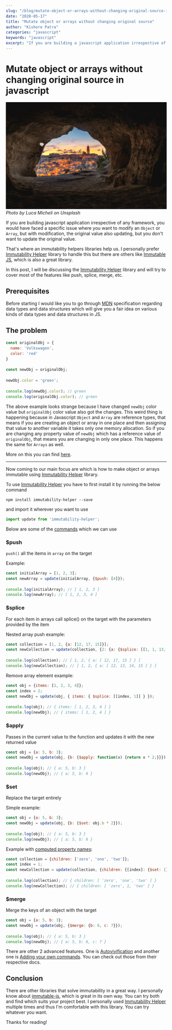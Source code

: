 ```yaml
---
slug: "/blog/mutate-object-or-arrays-without-changing-original-source-in-javascript"
date: "2020-05-17"
title: "Mutate object or arrays without changing original source"
author: "Kishore Patra"
categories: "javascript"
keywords: "javascript"
excerpt: "If you are building a javascript application irrespective of any framework, you would have faced a specific issue where you want to modify..."
---
```


# Mutate object or arrays without changing original source in javascript

![rctx-contextmenu](banner.jpg "Photo by Luca Micheli on Unsplash")
*Photo by Luca Micheli on Unsplash*

If you are building javascript application irrespective of any framework, you would have faced a specific issue where you want to modify an `Object` or `Array`, but with modification, the original value also updating, but you don't want to update the original value.

That's where an immutability helpers libraries help us. I personally prefer [Immutability Helper](https://github.com/kolodny/immutability-helper) library to handle this but there are others like [Immutable JS](https://github.com/kolodny/immutability-helper), which is also a great library.

In this post, I will be discussing the [Immutability Helper](https://github.com/kolodny/immutability-helper) library and will try to cover most of the features like push, splice, merge, etc.

## Prerequisites

Before starting I would like you to go through [MDN](https://developer.mozilla.org/en-US/docs/Web/JavaScript/Data_structures) specification regarding data types and data structures which will give you a fair idea on various kinds of data types and data structures in JS.


## The problem

```js
const originalObj = {
  name: 'Volkswagen',
  color: 'red'
}

const newObj = originalObj;

newObj.color = 'green';

console.log(newObj.color); // green
console.log(originalObj.color); // green
```

The above example looks strange because I have changed `newObj` color value but `originalObj` color value also got the changes. This weird thing is happening because in Javascript `Object` and `Array` are reference types, that means if you are creating an object or array in one place and then assigning that value to another variable it takes only one memory allocation. So if you are changing any property value of `newObj` which has a reference value of  `originalObj`, that means you are changing in only one place. This happens the same for `Arrays` as well.

More on this you can find [here](https://www.javascripttutorial.net/javascript-primitive-vs-reference-values/).

---

Now coming to our main focus are which is how to make object or arrays immutable using [Immutability Helper](https://github.com/kolodny/immutability-helper) library.

To use [Immutability Helper](https://github.com/kolodny/immutability-helper) you have to first install it by running the below command

```
npm install immutability-helper --save
```

and import it wherever you want to use

```js
import update from 'immutability-helper';
```

Below are some of the [commands](https://github.com/kolodny/immutability-helper#update) which we can use

### $push

`push()` all the items in `array` on the target

Example:
```js
const initialArray = [1, 2, 3];
const newArray = update(initialArray, {$push: [4]});

console.log(initialArray); // [ 1, 2, 3 ]
console.log(newArray); // [ 1, 2, 3, 4 ]
```

### $splice

For each item in arrays call splice() on the target with the parameters provided by the item

Nested array push example:

```js
const collection = [1, 2, {a: [12, 17, 15]}];
const newCollection = update(collection, {2: {a: {$splice: [[1, 1, 13, 14]]}}});

console.log(collection); // [ 1, 2, { a: [ 12, 17, 15 ] } ]
console.log(newCollection); // [ 1, 2, { a: [ 12, 13, 14, 15 ] } ]
```

Remove array element example:

```js
const obj = {items: [1, 2, 3, 4]};
const index = 2;
const newObj = update(obj, { items: { $splice: [[index, 1]] } });

console.log(obj); // { items: [ 1, 2, 3, 4 ] }
console.log(newObj); // { items: [ 1, 2, 4 ] }
```

### $apply

Passes in the current value to the function and updates it with the new returned value

```js
const obj = {a: 5, b: 3};
const newObj = update(obj, {b: {$apply: function(x) {return x * 2;}}});

console.log(obj); // { a: 5, b: 3 }
console.log(newObj); // { a: 5, b: 6 }
```

### $set

Replace the target entirely

Simple example:
```js
const obj = {a: 5, b: 3};
const newObj = update(obj, {b: {$set: obj.b * 2}});

console.log(obj); // { a: 5, b: 3 }
console.log(newObj); // { a: 5, b: 6 }
```

Example with [computed property names](https://developer.mozilla.org/en-US/docs/Web/JavaScript/Reference/Operators/Object_initializer#Computed_property_names):

```js
const collection = {children: ['zero', 'one', 'two']};
const index = 1;
const newCollection = update(collection, {children: {[index]: {$set: 1}}});

console.log(collection); // { children: [ 'zero', 'one', 'two' ] }
console.log(newCollection); // { children: [ 'zero', 1, 'two' ] }
```

### $merge

Merge the keys of an object with the target

```js
const obj = {a: 5, b: 3};
const newObj = update(obj, {$merge: {b: 6, c: 7}});

console.log(obj); // { a: 5, b: 3 }
console.log(newObj); // { a: 5, b: 6, c: 7 }
```

There are other 2 advanced features. One is [Autovivification](https://github.com/kolodny/immutability-helper#autovivification) and another one is [Adding your own commands](https://github.com/kolodny/immutability-helper#adding-your-own-commands). You can check out those from their respective docs.

## Conclusion

There are other libraries that solve immutability in a great way. I personally know about [immutable-js](https://immutable-js.github.io/immutable-js/), which is great in its own way. You can try both and find which suits your project best. I personally used [Immutability Helper](https://immutable-js.github.io/immutable-js/) multiple times and thus I'm comfortable with this library. You can try whatever you want.

Thanks for reading!